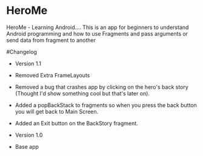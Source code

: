 # HeroMe
HeroMe - Learning Android....
This is an app for beginners to understand Android programming and how to use Fragments and pass arguments 
or send data from fragment to another


#Changelog
- Version 1.1
 - Removed Extra FrameLayouts
 - Removed a bug that crashes app by clicking on the hero's back story (Thought I'd show something cool but that's later on).
 - Added a popBackStack to fragments so when you press the back button you will get back to Main Screen.
 - Added an Exit button on the BackStory fragment.
 
- Version 1.0
 - Base app